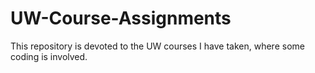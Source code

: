 # UW-Course-Assignments
This repository is devoted to the UW courses I have taken, where some coding is involved.
